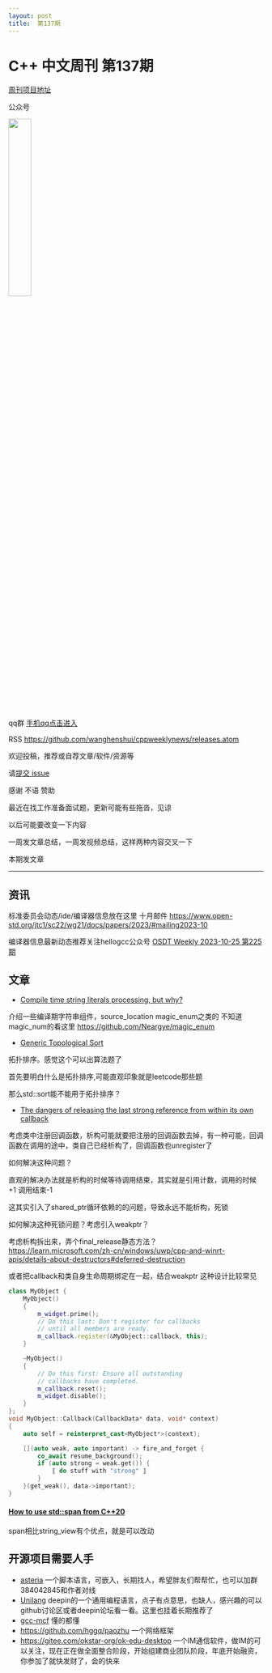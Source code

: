 ```yaml
---
layout: post
title:  第137期
---
```

# C++ 中文周刊 第137期


[周刊项目地址](https://github.com/wanghenshui/cppweeklynews)

公众号

<img src="https://wanghenshui.github.io/cppweeklynews/assets/code.png" alt=""  width="30%">

qq群 [手机qq点击进入](https://qm.qq.com/q/6NGizNPyG4)

RSS https://github.com/wanghenshui/cppweeklynews/releases.atom

欢迎投稿，推荐或自荐文章/软件/资源等

请[提交 issue](https://github.com/wanghenshui/cppweeklynews/issues)

感谢  不语  赞助

最近在找工作准备面试题，更新可能有些拖沓，见谅


以后可能要改变一下内容

一周发文章总结，一周发视频总结，这样两种内容交叉一下

本期发文章


---

## 资讯

标准委员会动态/ide/编译器信息放在这里 十月邮件 https://www.open-std.org/jtc1/sc22/wg21/docs/papers/2023/#mailing2023-10

编译器信息最新动态推荐关注hellogcc公众号 [OSDT Weekly 2023-10-25 第225期 ](https://mp.weixin.qq.com/s/pw-3tApqW-26cKuBGladyQ)


## 文章


- [Compile time string literals processing, but why?](https://a4z.gitlab.io/blog/2023/11/04/Compiletime-string-literals-processing.html)

介绍一些编译期字符串组件，source_location magic_enum之类的 不知道magic_num的看这里 https://github.com/Neargye/magic_enum

- [Generic Topological Sort](https://biowpn.github.io/bioweapon/2023/11/03/topological-sort.html)

拓扑排序。感觉这个可以出算法题了

首先要明白什么是拓扑排序,可能直观印象就是leetcode那些题

那么std::sort能不能用于拓扑排序？

- [The dangers of releasing the last strong reference from within its own callback](https://devblogs.microsoft.com/oldnewthing/20230927-00/?p=108831)

考虑类中注册回调函数，析构可能就要把注册的回调函数去掉，有一种可能，回调函数在调用的途中，类自己已经析构了，回调函数也unregister了

如何解决这种问题？

直观的解决办法就是析构的时候等待调用结束，其实就是引用计数，调用的时候+1 调用结束-1

这其实引入了shared_ptr循环依赖的的问题，导致永远不能析构，死锁

如何解决这种死锁问题？考虑引入weakptr？

考虑析构拆出来，弄个final_release静态方法？ https://learn.microsoft.com/zh-cn/windows/uwp/cpp-and-winrt-apis/details-about-destructors#deferred-destruction

或者把callback和类自身生命周期绑定在一起，结合weakptr 这种设计比较常见

```c++
class MyObject {
    MyObject()
    {
        m_widget.prime();
        // Do this last: Don't register for callbacks  
        // until all members are ready.                
        m_callback.register(&MyObject::callback, this);
    }

    ~MyObject()
    {
        // Do this first: Ensure all outstanding
        // callbacks have completed.            
        m_callback.reset();                     
        m_widget.disable();
    }
};
void MyObject::Callback(CallbackData* data, void* context)
{
    auto self = reinterpret_cast<MyObject*>(context);

    [](auto weak, auto important) -> fire_and_forget {
        co_await resume_background();
        if (auto strong = weak.get()) {
            ⟦ do stuff with "strong" ⟧
        }
    }(get_weak(), data->important);
}
```

#### [How to use std::span from C++20 ](https://www.cppstories.com/2023/span-cpp20/)

span相比string_view有个优点，就是可以改动



## 开源项目需要人手

- [asteria](https://github.com/lhmouse/asteria) 一个脚本语言，可嵌入，长期找人，希望胖友们帮帮忙，也可以加群384042845和作者对线
- [Unilang](https://github.com/linuxdeepin/unilang) deepin的一个通用编程语言，点子有点意思，也缺人，感兴趣的可以github讨论区或者deepin论坛看一看。这里也挂着长期推荐了
- [gcc-mcf](https://gcc-mcf.lhmouse.com/) 懂的都懂
- https://github.com/hggq/paozhu 一个网络框架
- https://gitee.com/okstar-org/ok-edu-desktop 一个IM通信软件，做IM的可以关注，现在正在做全面整合阶段，开始组建商业团队阶段，年底开始融资，你参加了就快发财了，会的快来

